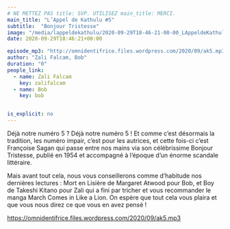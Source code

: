 ```yaml
---
# NE METTEZ PAS title: SVP. UTILISEZ main_title: MERCI.
main_title: "L’Appel de Kathulu #5"
subtitle:  "Bonjour Tristesse"
image: "/media/lappeldekathulu/2020-09-29T18-46-21-00-00_LAppeldeKathulu5.jpg"
date: 2020-09-29T18:46:21+00:00

episode_mp3: "http://omnidentifrice.files.wordpress.com/2020/09/ak5.mp3"
author: "Zali Falcam, Bob"
duration: "0"
people_link: 
  - name: Zali Falcam
    key: zalifalcam
  - name: Bob
    key: bob


is_explicit: no
---
```


<PodcastHeader/>

<!-- ECRIRE LA DESCRIPTION DE L'EPISODE SOUS CETTE LIGNE -->

<p>Déjà notre numéro 5 ? Déjà notre numéro 5 ! Et comme c’est désormais la tradition, les numéro impair, c’est pour les autrices, et cette fois-ci c’est Françoise Sagan qui passe entre nos mains via son célébrissime&nbsp;Bonjour Tristesse, publié en 1954 et accompagné à l’époque d’un énorme scandale littéraire.</p>



<p>Mais avant tout cela, nous vous conseillerons comme d’habitude nos dernières lectures :&nbsp;Mort en Lisière de Margaret Atwood pour Bob, et&nbsp;Boy de Takeshi Kitano pour Zali qui a fini par tricher et vous recommander le manga&nbsp;March Comes in Like a Lion.&nbsp;On espère que tout cela vous plaira et que vous nous direz ce que vous en avez pensé !</p>



 
<a href="https://omnidentifrice.files.wordpress.com/2020/09/ak5.mp3" rel="nofollow">https://omnidentifrice.files.wordpress.com/2020/09/ak5.mp3</a>
 


